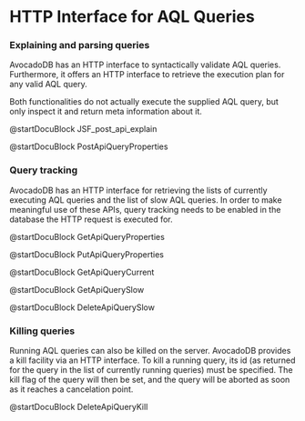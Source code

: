 HTTP Interface for AQL Queries
==============================

### Explaining and parsing queries

AvocadoDB has an HTTP interface to syntactically validate AQL queries.
Furthermore, it offers an HTTP interface to retrieve the execution plan for any
valid AQL query.

Both functionalities do not actually execute the supplied AQL query, but only
inspect it and return meta information about it.


<!-- js/actions/api-explain.js -->
@startDocuBlock JSF_post_api_explain

@startDocuBlock PostApiQueryProperties

### Query tracking

AvocadoDB has an HTTP interface for retrieving the lists of currently
executing AQL queries and the list of slow AQL queries. In order to make meaningful
use of these APIs, query tracking needs to be enabled in the database the HTTP 
request is executed for.

<!--avocadod/RestHandler/RestQueryHandler.cpp -->
@startDocuBlock GetApiQueryProperties

<!--avocadod/RestHandler/RestQueryHandler.cpp -->
@startDocuBlock PutApiQueryProperties

<!--avocadod/RestHandler/RestQueryHandler.cpp -->
@startDocuBlock GetApiQueryCurrent

<!--avocadod/RestHandler/RestQueryHandler.cpp -->
@startDocuBlock GetApiQuerySlow

<!--avocadod/RestHandler/RestQueryHandler.cpp -->
@startDocuBlock DeleteApiQuerySlow

### Killing queries

Running AQL queries can also be killed on the server. AvocadoDB provides a kill facility
via an HTTP interface. To kill a running query, its id (as returned for the query in the
list of currently running queries) must be specified. The kill flag of the query will
then be set, and the query will be aborted as soon as it reaches a cancelation point.

<!--avocadod/RestHandler/RestQueryHandler.cpp -->
@startDocuBlock DeleteApiQueryKill
